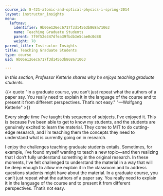 ```yaml
---
course_id: 8-421-atomic-and-optical-physics-i-spring-2014
layout: instructor_insights
menu:
  leftnav:
    identifier: 9b06e126ec6717f3d14563b868a71063
    name: Teaching Graduate Students
    parent: 7f9f52e347dfea39fbdb3e5cae0c0d88
    weight: 70
parent_title: Instructor Insights
title: Teaching Graduate Students
type: course
uid: 9b06e126ec6717f3d14563b868a71063

---
```


_In this section, Professor Ketterle shares why he enjoys teaching graduate students._

{{< quote "In a graduate course, you can’t just repeat what the authors of a paper say. You really need to explain it in the language of the course and to present it from different perspectives. That’s not easy." "—Wolfgang Ketterle" >}}

Every single time I’ve taught this sequence of subjects, I’ve enjoyed it. This is because I’ve been able to get to know my students, and the students are genuinely excited to learn the material. They come to MIT to do cutting-edge research, and I’m teaching them the concepts they need to understand what is currently going on in research.

I enjoy the challenges teaching graduate students entails. Sometimes, for example, I’ve found myself wanting to teach a new topic—and then realizing that I don’t fully understand something in the original research. In these moments, I’ve felt challenged to understand the material in a way that will be deep enough to allow me explain it in the classroom and to address questions students might have about the material. In a graduate course, you can’t just repeat what the authors of a paper say. You really need to explain it in the language of the course and to present it from different perspectives. That’s not easy.